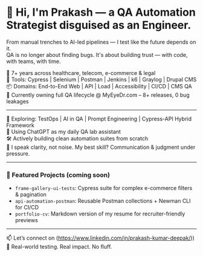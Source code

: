 # 👋 Hi, I'm Prakash — a QA Automation Strategist disguised as an Engineer.

From manual trenches to AI-led pipelines — I test like the future depends on it.  
QA is no longer about finding bugs. It's about building trust — with code, with teams, with time.

🚀 7+ years across healthcare, telecom, e-commerce & legal  
🔧 Tools: Cypress | Selenium | Postman | Jenkins | k6 | Graylog | Drupal CMS  
📦 Domains: End-to-End Web | API | Load | Accessibility | CI/CD | CMS QA  
📍 Currently owning full QA lifecycle @ MyEyeDr.com – 8+ releases, 0 bug leakages

---

🌱 Exploring: TestOps | AI in QA | Prompt Engineering | Cypress-API Hybrid Framework  
🧠 Using ChatGPT as my daily QA lab assistant  
🛠 Actively building clean automation suites from scratch  
💬 I speak clarity, not noise. My best skill? Communication & judgment under pressure.

---

### 📌 Featured Projects (coming soon)
- `frame-gallery-ui-tests`: Cypress suite for complex e-commerce filters & pagination  
- `api-automation-postman`: Reusable Postman collections + Newman CLI for CI/CD  
- `portfolio-cv`: Markdown version of my resume for recruiter-friendly previews  

---

📫 Let’s connect on (https://www.linkedin.com/in/prakash-kumar-deepak/))  
🧪 Real-world testing. Real impact. No fluff.
